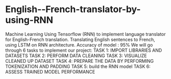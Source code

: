 # English--French-translator-by-using-RNN
Machine Learning Using Tensorflow (RNN) to implement language translator for English-French translation. Translating English sentences to French, using LSTM on RNN architecture. Accuracy of model : 95% We will go through 6 tasks to implement our project: TASK 1: IMPORT LIBRARIES AND DATASETS  TASK 2: PERFORM DATA CLEANING  TASK 3: VISUALIZE CLEANED UP DATASET  TASK 4: PREPARE THE DATA BY PERFORMING TOKENIZATION AND PADDING  TASK 5: build the RNN model  TASK 6: ASSESS TRAINED MODEL PERFORMANCE
